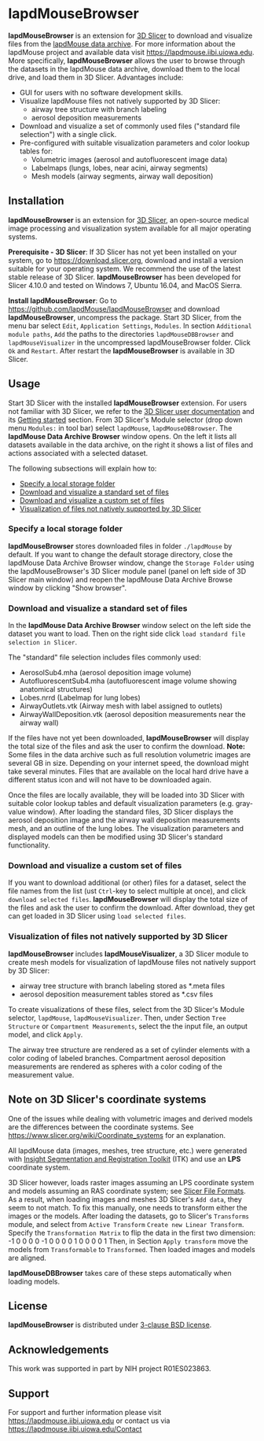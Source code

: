 # lapdMouseBrowser

**lapdMouseBrowser** is an extension for [3D Slicer](https://www.slicer.org) to
download and visualize files from the
[lapdMouse data archive](https://lapdmouse.iibi.uiowa.edu/download). For more
information about the lapdMouse project and available data visit
<https://lapdmouse.iibi.uiowa.edu>. More specifically, **lapdMouseBrowser** allows
the user to browse through the datasets in the lapdMouse data archive, download them
to the local drive, and load them in 3D Slicer. Advantages include:

  * GUI for users with no software development skills.
  * Visualize lapdMouse files not natively supported by 3D Slicer:
     * airway tree structure with branch labeling
     * aerosol deposition measurements
  * Download and visualize a set of commonly used files ("standard file
    selection") with a single click.
  * Pre-configured with suitable visualization parameters and color lookup
    tables for:
    * Volumetric images (aerosol and autofluorescent image data)
    * Labelmaps (lungs, lobes, near acini, airway segments)
    * Mesh models (airway segments, airway wall deposition)

## Installation

**lapdMouseBrowser** is an extension for [3D Slicer](https://www.slicer.org),
an open-source medical image processing and visualization system available for
all major operating systems.

**Prerequisite - 3D Slicer**: If 3D Slicer has not yet been installed on your system,
go to <https://download.slicer.org>, download and install a version suitable
for your operating system. We recommend the use of the latest stable release of
3D Slicer. **lapdMouseBrowser** has been developed for Slicer 4.10.0 and tested
on Windows 7, Ubuntu 16.04, and MacOS Sierra.

**Install lapdMouseBrowser**: Go to <https://github.com/lapdMouse/lapdMouseBrowser>
and download **lapdMouseBrowser**, uncompress the package. Start 3D Slicer, from
the menu bar select `Edit`, `Application Settings`, `Modules`. In section
`Additional module paths`, `Add` the paths to the directories
`lapdMouseDBBrowser` and `lapdMouseVisualizer` in the uncompressed
lapdMouseBrowser folder. Click `Ok` and `Restart`. After restart the
**lapdMouseBrowser** is available in 3D Slicer.

## Usage

Start 3D Slicer with the installed **lapdMouseBrowser** extension.
For users not familiar with 3D Slicer, we refer to the
[3D Slicer user documentation](https://www.slicer.org/wiki/Documentation/4.8)
and its [Getting started](https://www.slicer.org/wiki/New_users) section.
From 3D Slicer's Module selector (drop down menu `Modules:` in tool bar) select
`lapdMouse`, `lapdMouseDBBrowser`. The **lapdMouse Data Archive Browser** window opens.
On the left it lists all datasets available in the data archive, on the right it
shows a list of files and actions associated with a selected dataset.

The following subsections will explain how to:

  * [Specify a local storage folder](#specifyalocalstoragefolder)
  * [Download and visualize a standard set of files](#downloadandvisualizeastandardsetoffiles)
  * [Download and visualize a custom set of files](#downloadandvisualizeacustomsetoffiles)
  * [Visualization of files not natively supported by 3D Slicer](#visualizationoffilesnotnativelysupportedby3dslicer)

### Specify a local storage folder

**lapdMouseBrowser** stores downloaded files in folder `./lapdMouse` by default.
If you want to change the default storage directory, close the lapdMouse Data Archive
Browser window, change the `Storage Folder` using the lapdMouseBrowser's 3D
Slicer module panel (panel on left side of 3D Slicer main window) and reopen the
lapdMouse Data Archive Browse window by clicking "Show browser".

### Download and visualize a standard set of files

In the **lapdMouse Data Archive Browser** window select on the left side the dataset
you want to load. Then on the right side click `load standard file selection
in Slicer`.

The "standard" file selection includes files commonly used:

  * AerosolSub4.mha (aerosol deposition image volume)
  * AutofluorescentSub4.mha (autofluorescent image volume showing anatomical
    structures)
  * Lobes.nrrd (Labelmap for lung lobes)
  * AirwayOutlets.vtk (Airway mesh with label assigned to outlets)
  * AirwayWallDeposition.vtk (aerosol deposition measurements near the airway
    wall)

If the files have not yet been downloaded, **lapdMouseBrowser** will display the
total size of the files and ask the user to confirm the download. **Note:** Some
files in the data archive such as full resolution volumetric images are several GB
in size. Depending on your internet speed, the download might take several
minutes. Files that are available on the local hard drive have a different
status icon and will not have to be downloaded again.

Once the files are locally available, they will be loaded into 3D Slicer with
suitable color lookup tables and default visualization parameters (e.g.
gray-value window). After loading the standard files, 3D Slicer displays the
aerosol deposition image and the airway wall deposition measurements mesh, and
an outline of the lung lobes. The visualization parameters and displayed models
can then be modified using 3D Slicer's standard functionality.

### Download and visualize a custom set of files

If you want to download additional (or other) files for a dataset, select the
file names from the list (ust `Ctrl`-key to select multiple at once), and click
`download selected files`. **lapdMouseBrowser** will display the total size of
the files and ask the user to confirm the download. After download, they get can
get loaded in 3D Slicer using `load selected files`.

### Visualization of files not natively supported by 3D Slicer

**lapdMouseBrowser** includes **lapdMouseVisualizer**, a 3D Slicer module to
create mesh models for visualization of lapdMouse files not natively support by
3D Slicer:
  * airway tree structure with branch labeling stored as \*.meta files
  * aerosol deposition measurement tables stored as \*.csv files

To create visualizations of these files, select from the  3D Slicer's Module
selector, `lapdMouse`, `lapdMouseVisualizer`. Then, under Section `Tree Structure`
or `Compartment Measurements`, select the the input file, an output model, and
click `Apply`.

The airway tree structure are rendered as a set of cylinder elements with a
color coding of labeled branches. Compartment aerosol deposition measurements
are rendered as spheres with a color coding of the measurement value.

## Note on 3D Slicer's coordinate systems
One of the issues while dealing with volumetric images and derived models are
the differences between the coordinate systems. See
https://www.slicer.org/wiki/Coordinate_systems for an explanation.

All lapdMouse data (images, meshes, tree structure, etc.) were generated with
[Insight Segmentation and Registration Toolkit](https://itk.org) (ITK) and use
an **LPS** coordinate system.

3D Slicer however, loads raster images assuming an LPS coordinate system and
models assuming an RAS coordinate system; see [Slicer File Formats](https://www.slicer.org/wiki/Documentation/4.4/SlicerApplication/SupportedDataFormat).
As a result, when loading images and meshes 3D Slicer's `Add data`, they seem
to not match.
To fix this manually, one needs to transform either the images or the models.
After loading the datasets, go to Slicer's `Transforms` module, and select 
from `Active Transform` `Create new Linear Transform`. Specify the
`Transformation Matrix` to flip the data in the first two dimension:
-1  0  0  0
 0 -1  0  0
 0  0  1  0
 0  0  0  1
Then, in Section `Apply transform` move the models from `Transformable` to
`Transformed`. Then loaded images and models are aligned.

**lapdMouseDBBrowser** takes care of these steps automatically when loading
models.

## License

**lapdMouseBrowser** is distributed under [3-clause BSD license](LICENSE.txt).

## Acknowledgements

This work was supported in part by NIH project R01ES023863.

## Support

For support and further information please visit <https://lapdmouse.iibi.uiowa.edu>
or contact us via <https://lapdmouse.iibi.uiowa.edu/Contact>
